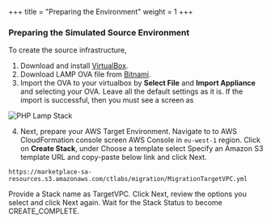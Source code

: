 +++
title = "Preparing the Environment"
weight = 1
+++

### Preparing the Simulated Source Environment

To create the source infrastructure, 

1. Download and install [VirtualBox](https://www.virtualbox.org/wiki/Downloads). 
2. Download LAMP OVA file from [Bitnami](https://bitnami.com/stack/lamp/virtual-machine).
3. Import the OVA to your virtualbox by **Select File** and **Import Appliance** and selecting your OVA. Leave all the default settings as it is. If the import is successful, then you must see a screen as

![PHP Lamp Stack](/lab2/php_lamp.PNG?classes=shadow,border)

4. Next, prepare your AWS Target Environment. Navigate to to AWS CloudFormation console screen AWS Console in `eu-west-1` region. Click on **Create Stack**, under Choose a template select Specify an Amazon S3 template URL and copy-paste below link and click Next.

`https://marketplace-sa-resources.s3.amazonaws.com/ctlabs/migration/MigrationTargetVPC.yml` 

Provide a Stack name as TargetVPC. Click Next, review the options you select and click Next again. Wait for the Stack Status to become CREATE_COMPLETE.